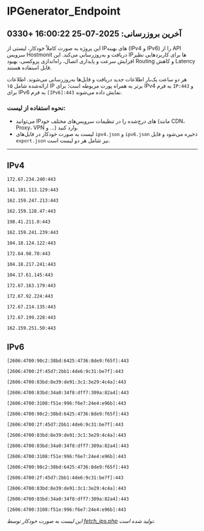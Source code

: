 # IPGenerator_Endpoint

## آخرین بروزرسانی: 2025-07-25 16:00:22 +0330

این پروژه به صورت کاملاً خودکار، لیستی از IPهای بهینه (IPv4 و IPv6) را از API سرویس Hostmonit دریافت و به‌روزرسانی می‌کند. این IPها برای کاربردهایی نظیر افزایش سرعت و پایداری اتصال، راه‌اندازی پروکسی، بهبود Routing و کاهش Latency قابل استفاده هستند.

هر دو ساعت یک‌بار اطلاعات جدید دریافت و فایل‌ها به‌روزرسانی می‌شوند. اطلاعات ارائه‌شده شامل ۱۵ IP برتر به همراه پورت مربوطه است؛ برای IPv4 به فرم `IP:443` و برای IPv6 به فرم `[IPv6]:443` نمایش داده می‌شوند.

### نحوه استفاده از لیست:
- می‌توانید IPهای درج‌شده را در تنظیمات سرویس‌های مختلف خود (مانند CDN، Proxy، VPN و ...) وارد کنید.
- لیست به صورت خودکار در فایل‌های `ipv4.json` و `ipv6.json` ذخیره می‌شود و فایل `export.json` نیز شامل هر دو لیست است.

---

## IPv4
```
172.67.234.240:443
```
```
141.101.113.129:443
```
```
162.159.247.213:443
```
```
162.159.128.47:443
```
```
198.41.211.0:443
```
```
162.159.241.239:443
```
```
104.18.124.122:443
```
```
172.64.98.70:443
```
```
104.18.217.241:443
```
```
104.17.61.145:443
```
```
172.67.163.179:443
```
```
172.67.92.224:443
```
```
172.67.214.135:443
```
```
172.67.199.228:443
```
```
162.159.251.50:443
```

## IPv6
```
[2606:4700:90c2:38bd:6425:4736:8de9:f65f]:443
```
```
[2606:4700:2f:45d7:2bb1:4de6:9c31:be7f]:443
```
```
[2606:4700:83bd:8e39:de91:3c1:3e29:4c4a]:443
```
```
[2606:4700:83bd:34a0:34f8:dff7:309a:82a4]:443
```
```
[2606:4700:3108:f51e:996:f6e7:24e4:e96b]:443
```
```
[2606:4700:90c2:38bd:6425:4736:8de9:f65f]:443
```
```
[2606:4700:2f:45d7:2bb1:4de6:9c31:be7f]:443
```
```
[2606:4700:83bd:8e39:de91:3c1:3e29:4c4a]:443
```
```
[2606:4700:83bd:34a0:34f8:dff7:309a:82a4]:443
```
```
[2606:4700:3108:f51e:996:f6e7:24e4:e96b]:443
```
```
[2606:4700:90c2:38bd:6425:4736:8de9:f65f]:443
```
```
[2606:4700:2f:45d7:2bb1:4de6:9c31:be7f]:443
```
```
[2606:4700:83bd:8e39:de91:3c1:3e29:4c4a]:443
```
```
[2606:4700:83bd:34a0:34f8:dff7:309a:82a4]:443
```
```
[2606:4700:3108:f51e:996:f6e7:24e4:e96b]:443
```

*این لیست به صورت خودکار توسط [fetch_ips.php](scripts/fetch_ips.php) تولید شده است.*

